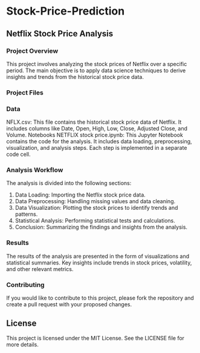# Stock-Price-Prediction
## Netflix Stock Price Analysis
### Project Overview
This project involves analyzing the stock prices of Netflix over a specific period. The main objective is to apply data science techniques to derive insights and trends from the historical stock price data.
### Project Files
### Data
NFLX.csv: This file contains the historical stock price data of Netflix. It includes columns like Date, Open, High, Low, Close, Adjusted Close, and Volume.
Notebooks
NETFLIX stock price.ipynb: This Jupyter Notebook contains the code for the analysis. It includes data loading, preprocessing, visualization, and analysis steps. Each step is implemented in a separate code cell.
### Analysis Workflow
The analysis is divided into the following sections:
1. Data Loading: Importing the Netflix stock price data.
2. Data Preprocessing: Handling missing values and data cleaning.
3. Data Visualization: Plotting the stock prices to identify trends and patterns.
4. Statistical Analysis: Performing statistical tests and calculations.
5. Conclusion: Summarizing the findings and insights from the analysis.
### Results
The results of the analysis are presented in the form of visualizations and statistical summaries. Key insights include trends in stock prices, volatility, and other relevant metrics.
### Contributing
If you would like to contribute to this project, please fork the repository and create a pull request with your proposed changes.

## License
This project is licensed under the MIT License. See the LICENSE file for more details.
